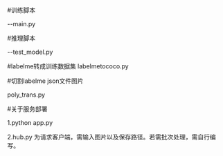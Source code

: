 #训练脚本

--main.py

#推理脚本 

--test_model.py

#labelme转成训练数据集
labelmetococo.py

#切割labelme json文件图片

poly_trans.py


#关于服务部署

1.python app.py

2.hub.py 为请求客户端，需输入图片以及保存路径。若需批次处理，需自行编写。